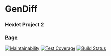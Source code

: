 # GenDiff
### Hexlet Project 2
### [Page](https://www.npmjs.com/package/gendiffyn)
[![Maintainability](https://api.codeclimate.com/v1/badges/a99a88d28ad37a79dbf6/maintainability)](https://codeclimate.com/github/codeclimate/codeclimate/maintainability)
[![Test Coverage](https://api.codeclimate.com/v1/badges/a99a88d28ad37a79dbf6/test_coverage)](https://codeclimate.com/github/codeclimate/codeclimate/test_coverage)
[![Build Status](https://travis-ci.org/YuriNem/project-lvl2-s225.svg?branch=master)](https://travis-ci.org/YuriNem/project-lvl2-s225)
